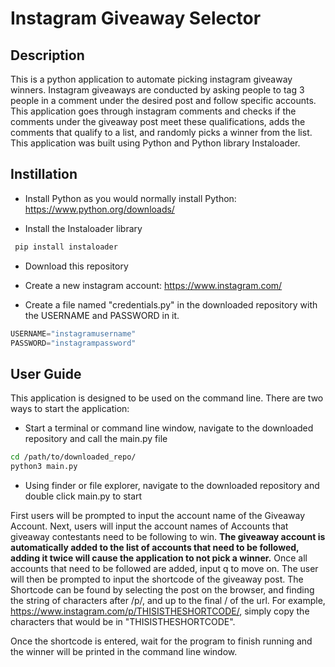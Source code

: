 # Instagram Giveaway Selector

## Description

This is a python application to automate picking instagram giveaway winners. Instagram giveaways are conducted by asking people to tag 3 people in a comment under the desired post and follow specific accounts. This application goes through instagram comments and checks if the comments under the giveaway post meet these qualifications, adds the comments that qualify to a list, and randomly picks a winner from the list. This application was built using Python and Python library Instaloader. 

## Instillation

* Install Python as you would normally install Python: https://www.python.org/downloads/

* Install the Instaloader library

```bash
 pip install instaloader
 ```

* Download this repository

* Create a new instagram account: https://www.instagram.com/

* Create a file named "credentials.py" in the downloaded repository with the USERNAME and PASSWORD in it.
```python
USERNAME="instagramusername"
PASSWORD="instagrampassword"
```

## User Guide

This application is designed to be used on the command line. There are two ways to start the application:

* Start a terminal or command line window, navigate to the downloaded repository and call the main.py file

```bash
cd /path/to/downloaded_repo/
python3 main.py
```
* Using finder or file explorer, navigate to the downloaded repository and double click main.py to start

First users will be prompted to input the account name of the Giveaway Account. Next, users will input the account names of Accounts that giveaway contestants need to be following to win. <b>The giveaway account is automatically added to the list of accounts that need to be followed, adding it twice will cause the application to not pick a winner.</b> Once all accounts that need to be followed are added, input q to move on. The user will then be prompted to input the shortcode of the giveaway post. The Shortcode can be found by selecting the post on the browser, and finding the string of characters after /p/, and up to the final / of the url. For example, https://www.instagram.com/p/THISISTHESHORTCODE/, simply copy the characters that would be in "THISISTHESHORTCODE". 

Once the shortcode is entered, wait for the program to finish running and the winner will be printed in the command line window. 